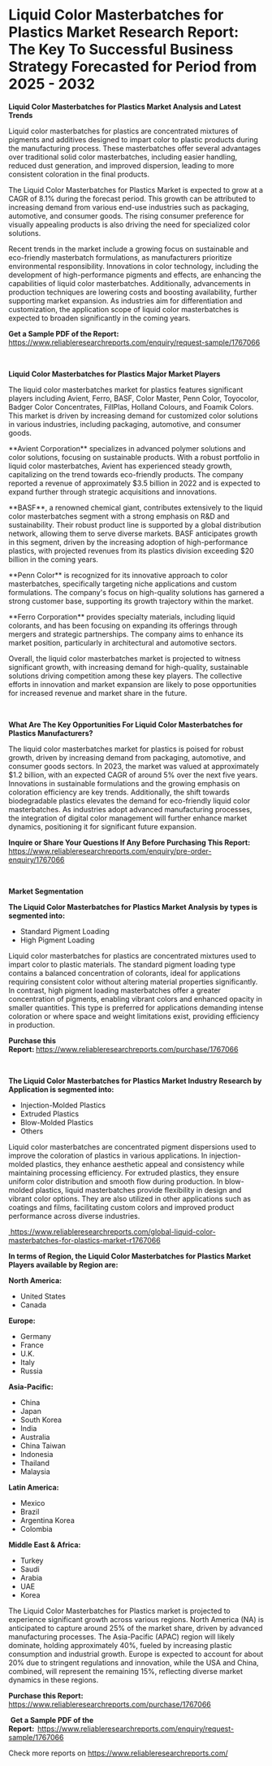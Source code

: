 <p><h1>Liquid Color Masterbatches for Plastics Market Research Report: The Key To Successful Business Strategy Forecasted for Period from 2025 - 2032</h1></p><p><strong>Liquid Color Masterbatches for Plastics Market Analysis and Latest Trends</strong></p>
<p><p>Liquid color masterbatches for plastics are concentrated mixtures of pigments and additives designed to impart color to plastic products during the manufacturing process. These masterbatches offer several advantages over traditional solid color masterbatches, including easier handling, reduced dust generation, and improved dispersion, leading to more consistent coloration in the final products.</p><p>The Liquid Color Masterbatches for Plastics Market is expected to grow at a CAGR of 8.1% during the forecast period. This growth can be attributed to increasing demand from various end-use industries such as packaging, automotive, and consumer goods. The rising consumer preference for visually appealing products is also driving the need for specialized color solutions.</p><p>Recent trends in the market include a growing focus on sustainable and eco-friendly masterbatch formulations, as manufacturers prioritize environmental responsibility. Innovations in color technology, including the development of high-performance pigments and effects, are enhancing the capabilities of liquid color masterbatches. Additionally, advancements in production techniques are lowering costs and boosting availability, further supporting market expansion. As industries aim for differentiation and customization, the application scope of liquid color masterbatches is expected to broaden significantly in the coming years.</p></p>
<p><strong>Get a Sample PDF of the Report:&nbsp;</strong> <a href="https://www.reliableresearchreports.com/enquiry/request-sample/1767066?utm_campaign=2179&utm_medium=2&utm_source=Github&utm_content=ia&utm_term=02022025&utm_id=liquid-color-masterbatches-for-plastics">https://www.reliableresearchreports.com/enquiry/request-sample/1767066</a></p>
<p>&nbsp;</p>
<p><strong>Liquid Color Masterbatches for Plastics Major Market Players</strong></p>
<p><p>The liquid color masterbatches market for plastics features significant players including Avient, Ferro, BASF, Color Master, Penn Color, Toyocolor, Badger Color Concentrates, FillPlas, Holland Colours, and Foamik Colors. This market is driven by increasing demand for customized color solutions in various industries, including packaging, automotive, and consumer goods.</p><p>**Avient Corporation** specializes in advanced polymer solutions and color solutions, focusing on sustainable products. With a robust portfolio in liquid color masterbatches, Avient has experienced steady growth, capitalizing on the trend towards eco-friendly products. The company reported a revenue of approximately $3.5 billion in 2022 and is expected to expand further through strategic acquisitions and innovations.</p><p>**BASF**, a renowned chemical giant, contributes extensively to the liquid color masterbatches segment with a strong emphasis on R&D and sustainability. Their robust product line is supported by a global distribution network, allowing them to serve diverse markets. BASF anticipates growth in this segment, driven by the increasing adoption of high-performance plastics, with projected revenues from its plastics division exceeding $20 billion in the coming years.</p><p>**Penn Color** is recognized for its innovative approach to color masterbatches, specifically targeting niche applications and custom formulations. The company's focus on high-quality solutions has garnered a strong customer base, supporting its growth trajectory within the market.</p><p>**Ferro Corporation** provides specialty materials, including liquid colorants, and has been focusing on expanding its offerings through mergers and strategic partnerships. The company aims to enhance its market position, particularly in architectural and automotive sectors.</p><p>Overall, the liquid color masterbatches market is projected to witness significant growth, with increasing demand for high-quality, sustainable solutions driving competition among these key players. The collective efforts in innovation and market expansion are likely to pose opportunities for increased revenue and market share in the future.</p></p>
<p>&nbsp;</p>
<p><strong>What Are The Key Opportunities For Liquid Color Masterbatches for Plastics Manufacturers?</strong></p>
<p><p>The liquid color masterbatches market for plastics is poised for robust growth, driven by increasing demand from packaging, automotive, and consumer goods sectors. In 2023, the market was valued at approximately $1.2 billion, with an expected CAGR of around 5% over the next five years. Innovations in sustainable formulations and the growing emphasis on coloration efficiency are key trends. Additionally, the shift towards biodegradable plastics elevates the demand for eco-friendly liquid color masterbatches. As industries adopt advanced manufacturing processes, the integration of digital color management will further enhance market dynamics, positioning it for significant future expansion.</p></p>
<p><strong>Inquire or Share Your Questions If Any Before Purchasing This Report:</strong> <a href="https://www.reliableresearchreports.com/enquiry/pre-order-enquiry/1767066?utm_campaign=2179&utm_medium=2&utm_source=Github&utm_content=ia&utm_term=02022025&utm_id=liquid-color-masterbatches-for-plastics">https://www.reliableresearchreports.com/enquiry/pre-order-enquiry/1767066</a></p>
<p>&nbsp;</p>
<p><strong>Market Segmentation</strong></p>
<p><strong>The Liquid Color Masterbatches for Plastics Market Analysis by types is segmented into:</strong></p>
<p><ul><li>Standard Pigment Loading</li><li>High Pigment Loading</li></ul></p>
<p><p>Liquid color masterbatches for plastics are concentrated mixtures used to impart color to plastic materials. The standard pigment loading type contains a balanced concentration of colorants, ideal for applications requiring consistent color without altering material properties significantly. In contrast, high pigment loading masterbatches offer a greater concentration of pigments, enabling vibrant colors and enhanced opacity in smaller quantities. This type is preferred for applications demanding intense coloration or where space and weight limitations exist, providing efficiency in production.</p></p>
<p><strong>Purchase this Report:&nbsp;</strong><a href="https://www.reliableresearchreports.com/purchase/1767066?utm_campaign=2179&utm_medium=2&utm_source=Github&utm_content=ia&utm_term=02022025&utm_id=liquid-color-masterbatches-for-plastics">https://www.reliableresearchreports.com/purchase/1767066</a></p>
<p>&nbsp;</p>
<p><strong>The Liquid Color Masterbatches for Plastics Market Industry Research by Application is segmented into:</strong></p>
<p><ul><li>Injection-Molded Plastics</li><li>Extruded Plastics</li><li>Blow-Molded Plastics</li><li>Others</li></ul></p>
<p><p>Liquid color masterbatches are concentrated pigment dispersions used to improve the coloration of plastics in various applications. In injection-molded plastics, they enhance aesthetic appeal and consistency while maintaining processing efficiency. For extruded plastics, they ensure uniform color distribution and smooth flow during production. In blow-molded plastics, liquid masterbatches provide flexibility in design and vibrant color options. They are also utilized in other applications such as coatings and films, facilitating custom colors and improved product performance across diverse industries.</p></p>
<p><a href="https://www.reliableresearchreports.com/global-liquid-color-masterbatches-for-plastics-market-r1767066?utm_campaign=2179&utm_medium=2&utm_source=Github&utm_content=ia&utm_term=02022025&utm_id=liquid-color-masterbatches-for-plastics">&nbsp;https://www.reliableresearchreports.com/global-liquid-color-masterbatches-for-plastics-market-r1767066</a></p>
<p><strong>In terms of Region, the Liquid Color Masterbatches for Plastics Market Players available by Region are:</strong></p>
<p>
    <p> <strong> North America: </strong>
        <ul>
            <li>United States</li>
            <li>Canada</li>
        </ul>
        </p> 
    <p> <strong> Europe: </strong>
        <ul>
            <li>Germany</li>
            <li>France</li>
            <li>U.K.</li>
            <li>Italy</li>
            <li>Russia</li>
        </ul>
        </p> 
    <p> <strong> Asia-Pacific: </strong>
        <ul>
            <li>China</li>
            <li>Japan</li>
            <li>South Korea</li>
            <li>India</li>
            <li>Australia</li>
            <li>China Taiwan</li>
            <li>Indonesia</li>
            <li>Thailand</li>
            <li>Malaysia</li>
        </ul>
        </p> 
    <p> <strong> Latin America: </strong>
        <ul>
            <li>Mexico</li>
            <li>Brazil</li>
            <li>Argentina Korea</li>
            <li>Colombia</li>
        </ul>
        </p> 
    <p> <strong> Middle East & Africa: </strong>
        <ul>
            <li>Turkey</li>
            <li>Saudi</li>
            <li>Arabia</li>
            <li>UAE</li>
            <li>Korea</li>
        </ul>
    </p>
    </p>
<p><p>The Liquid Color Masterbatches for Plastics market is projected to experience significant growth across various regions. North America (NA) is anticipated to capture around 25% of the market share, driven by advanced manufacturing processes. The Asia-Pacific (APAC) region will likely dominate, holding approximately 40%, fueled by increasing plastic consumption and industrial growth. Europe is expected to account for about 20% due to stringent regulations and innovation, while the USA and China, combined, will represent the remaining 15%, reflecting diverse market dynamics in these regions.</p></p>
<p><strong>Purchase this Report: </strong><a href="https://www.reliableresearchreports.com/purchase/1767066?utm_campaign=2179&utm_medium=2&utm_source=Github&utm_content=ia&utm_term=02022025&utm_id=liquid-color-masterbatches-for-plastics">https://www.reliableresearchreports.com/purchase/1767066</a></p>
<p>&nbsp;<strong>Get a Sample PDF of the Report:&nbsp;&nbsp;</strong><a href="https://www.reliableresearchreports.com/enquiry/request-sample/1767066?utm_campaign=2179&utm_medium=2&utm_source=Github&utm_content=ia&utm_term=02022025&utm_id=liquid-color-masterbatches-for-plastics">https://www.reliableresearchreports.com/enquiry/request-sample/1767066</a></p>
<p><strong></strong></p>
<p>Check more reports on <a href="https://www.reliableresearchreports.com/?utm_campaign=2179&utm_medium=2&utm_source=Github&utm_content=ia&utm_term=02022025&utm_id=liquid-color-masterbatches-for-plastics">https://www.reliableresearchreports.com/</a></p>